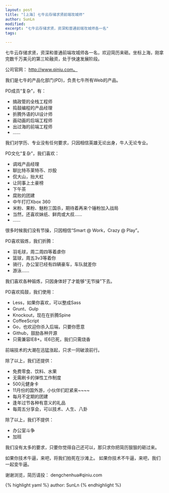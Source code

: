 ```yaml
---
layout: post
title: "[上海] 七牛云存储求贤前端攻城师"
author: SunLn
modified:
excerpt: "七牛云存储求贤，资深和普通前端攻城师各一名"
tags:

---
```



七牛云存储求贤，资深和普通前端攻城师各一名，欢迎简历来砸。坐标上海，刚拿完数千万美元的第三轮融资，处于快速发展阶段。


公司官网： http://www.qiniu.com。


我们是七牛的产品化部门(PD)，负责七牛所有Web的产品。


PD成员“复杂”，有：

* 搞政管的全栈工程师
* 捣鼓编程的产品经理
* 折腾外语的UI设计师
* 画动画的后端工程师
* 出过海的前端工程师
* ……


我们对学历、专业没有任何要求，只因相信英雄无论出身，牛人无论专业。


PD文化“复杂”，我们喜欢：

* 调戏产品经理
* 聊比特币莱特币、炒股
* 侃大山，抬大杠
* 让同事上土豪榜
* 下午茶
* 腐败的团建
* 中午打打Xbox 360
* 米粉、果粉、魅粉三国杀，期待着再来个锤粉加入战局
* 当然，还喜欢妹纸、鲜肉或大叔……
* ……


很多时候我们没有节操，只因相信“Smart @ Work，Crazy @ Play”。


PD喜欢锻炼，我们折腾：

* 羽毛球，周二周四等着虐你
* 篮球，周五3v3等着你
* 骑行，办公室已经有四辆豪车，车队就差你
* 游泳……


我们喜欢各种锻炼，只因身体好了才能够“无节操”下去。


PD喜欢捣鼓，我们使用：

* Less，如果你喜欢，可以整成Sass
* Grunt、Gulp
* Knockout，现在在折腾Spine
* CoffeeScript
* Go，也欢迎你杀入后端，只要你愿意
* Github，鼓励各种开源
* 只需兼容IE8+。IE6已死，我们只需烧香


前端技术的大潮在迅猛涨起，只求一同破浪前行。




除了以上，我们还提供：

* 免费零食、饮料、水果
* 无需刷卡的弹性工作制度
* 500元健身卡
* 11月份的国外游，小伙伴们赶紧来~~~~
* 每月不定期的团建
* 逢年过节各种有意义的礼品
* 每周五分享会，可以技术、人生、八卦


除了以上，我们不提供：

* 办公室斗争
* 加班


我们没有太多的要求，只要你觉得自己还可以，那只求你把简历狠狠的砸过来。


如果你技术牛逼，来吧，将我们拍死在沙滩上。
如果你技术不牛逼，来吧，我们一起变牛逼。


谢谢浏览，简历请投： dengchenhua#qiniu.com

{% highlight yaml %}
author: SunLn
{% endhighlight %}
